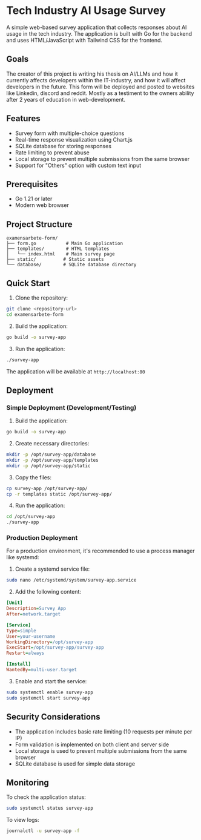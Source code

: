 # Tech Industry AI Usage Survey

A simple web-based survey application that collects responses about AI usage in the tech industry. The application is built with Go for the backend and uses HTML/JavaScript with Tailwind CSS for the frontend.

## Goals

The creator of this project is writing his thesis on AI/LLMs and how it currently affects developers within the IT-industry, and how it will affect developers in the future.
This form will be deployed and posted to websites like Linkedin, discord and reddit. Mostly as a testiment to the owners ability after 2 years of education in web-development.

## Features

- Survey form with multiple-choice questions
- Real-time response visualization using Chart.js
- SQLite database for storing responses
- Rate limiting to prevent abuse
- Local storage to prevent multiple submissions from the same browser
- Support for "Others" option with custom text input

## Prerequisites

- Go 1.21 or later
- Modern web browser

## Project Structure

```
examensarbete-form/
├── form.go           # Main Go application
├── templates/        # HTML templates
│   └── index.html    # Main survey page
├── static/          # Static assets
└── database/        # SQLite database directory
```

## Quick Start

1. Clone the repository:
```bash
git clone <repository-url>
cd examensarbete-form
```

2. Build the application:
```bash
go build -o survey-app
```

3. Run the application:
```bash
./survey-app
```

The application will be available at `http://localhost:80`

## Deployment

### Simple Deployment (Development/Testing)

1. Build the application:
```bash
go build -o survey-app
```

2. Create necessary directories:
```bash
mkdir -p /opt/survey-app/database
mkdir -p /opt/survey-app/templates
mkdir -p /opt/survey-app/static
```

3. Copy the files:
```bash
cp survey-app /opt/survey-app/
cp -r templates static /opt/survey-app/
```

4. Run the application:
```bash
cd /opt/survey-app
./survey-app
```

### Production Deployment

For a production environment, it's recommended to use a process manager like systemd:

1. Create a systemd service file:
```bash
sudo nano /etc/systemd/system/survey-app.service
```

2. Add the following content:
```ini
[Unit]
Description=Survey App
After=network.target

[Service]
Type=simple
User=your-username
WorkingDirectory=/opt/survey-app
ExecStart=/opt/survey-app/survey-app
Restart=always

[Install]
WantedBy=multi-user.target
```

3. Enable and start the service:
```bash
sudo systemctl enable survey-app
sudo systemctl start survey-app
```

## Security Considerations

- The application includes basic rate limiting (10 requests per minute per IP)
- Form validation is implemented on both client and server side
- Local storage is used to prevent multiple submissions from the same browser
- SQLite database is used for simple data storage

## Monitoring

To check the application status:
```bash
sudo systemctl status survey-app
```

To view logs:
```bash
journalctl -u survey-app -f
```
